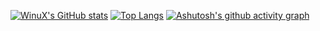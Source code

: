 [![WinuX's GitHub stats](https://github-readme-stats.vercel.app/api?username=xwinux&theme=radical)](https://github.com/anuraghazra/github-readme-stats)
[![Top Langs](https://github-readme-stats.vercel.app/api/top-langs/?username=xwinux&layout=donut&theme=radical)](https://github.com/anuraghazra/github-readme-stats)
[![Ashutosh's github activity graph](https://github-readme-activity-graph.vercel.app/graph?username=xWinuX&theme=github-compact&title=My%20Latest%20Activity&hide_border=true)](https://github.com/ashutosh00710/github-readme-activity-graph)
